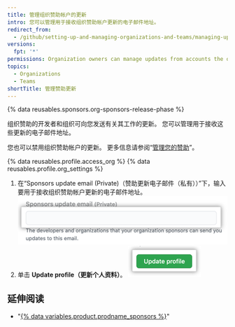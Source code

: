 ```yaml
---
title: 管理组织赞助帐户的更新
intro: 您可以管理用于接收组织赞助帐户更新的电子邮件地址。
redirect_from:
  - /github/setting-up-and-managing-organizations-and-teams/managing-updates-from-accounts-your-organization-sponsors
versions:
  fpt: '*'
permissions: Organization owners can manage updates from accounts the organization sponsors.
topics:
  - Organizations
  - Teams
shortTitle: 管理赞助更新
---
```


{% data reusables.sponsors.org-sponsors-release-phase %}

组织赞助的开发者和组织可向您发送有关其工作的更新。 您可以管理用于接收这些更新的电子邮件地址。

您也可以禁用组织赞助帐户的更新。 更多信息请参阅“[管理您的赞助](/sponsors/sponsoring-open-source-contributors/managing-your-sponsorship#managing-email-updates-for-your-sponsorship)”。

{% data reusables.profile.access_org %}
{% data reusables.profile.org_settings %}
1. 在“Sponsors update email (Private)（赞助更新电子邮件（私有））”下，输入要用于接收组织赞助帐户更新的电子邮件地址。 ![输入用于接收被赞助帐户更新的电子邮件地址的文本框](/assets/images/help/sponsors/organization-update-email-textbox.png)
1. 单击 **Update profile（更新个人资料）**。 ![更新个人资料按钮](/assets/images/help/organizations/update-profile-button.png)

## 延伸阅读

- "[{% data variables.product.prodname_sponsors %}](/sponsors)"
